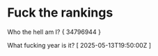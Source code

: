 # Fuck the rankings

Who the hell am I?
{ 34796944 }

What fucking year is it?
[ 2025-05-13T19:50:00Z ]
